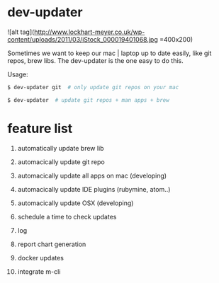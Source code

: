 # dev-updater


![alt tag](http://www.lockhart-meyer.co.uk/wp-content/uploads/2011/03/iStock_000019401068.jpg =400x200) 

Sometimes we want to keep our mac | laptop up to date easily, like git repos, brew libs. The dev-updater is the one easy to do this. 

Usage:
```bash
$ dev-updater git  # only update git repos on your mac

$ dev-updater  # update git repos + man apps + brew 
```

# feature list
 1. automatically update brew lib
 2. automacically update git repo
 3. automacically update all apps on mac (developing)
 4. automacically update IDE plugins (rubymine, atom..)
 5. automacically update OSX (developing)

 6. schedule a time to check updates
 7. log 
 8. report chart generation 
 9. docker updates
 10. integrate m-cli 


